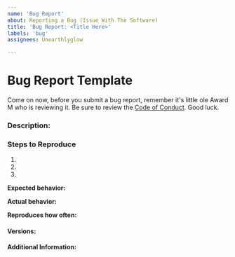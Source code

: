 ```yaml
---
name: 'Bug Report'
about: Reporting a Bug (Issue With The Software)
title: 'Bug Report: <Title Here>'
labels: 'bug'
assignees: Unearthlyglow

---
```


# Bug Report Template
Come on now, before you submit a bug report, remember it's little ole Award M who is reviewing it. Be sure to review the [Code of Conduct](./CODE_OF_CONDUCT.md). Good luck.


### Description:

<!-- Description of the issue -->

### Steps to Reproduce

1. <!-- First Step -->
2. <!-- Second Step -->
3. <!-- and so on… -->

**Expected behavior:**

<!-- What you expect to happen -->

**Actual behavior:**

<!-- What actually happens -->

**Reproduces how often:**

<!-- What percentage of the time does it reproduce? -->

#### Versions:

<!-- You can get this information from copy and pasting the output of `atom --version` and `apm --version` from the command line. Also, please include the OS and what version of the OS you're running. -->

#### Additional Information:

<!-- Any additional information, configuration or data that might be necessary to reproduce the issue. -->
